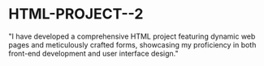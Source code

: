 # HTML-PROJECT--2
"I have developed a comprehensive HTML project featuring dynamic web pages and meticulously crafted forms, showcasing my proficiency in both front-end development and user interface design."
